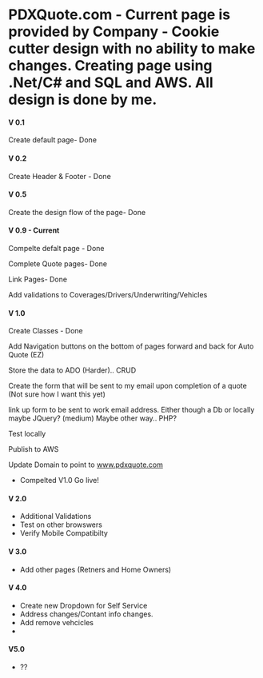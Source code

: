# PDXQuote.com - Current page is provided by Company - Cookie cutter design with no ability to make changes. Creating page using .Net/C# and SQL and AWS. All design is done by me.

#### V 0.1

Create default page- Done

#### V 0.2

Create Header & Footer - Done

#### V 0.5

Create the design flow of the page- Done

#### V 0.9 - Current

Compelte defalt page - Done

Complete Quote pages- Done

Link Pages- Done

Add validations to Coverages/Drivers/Underwriting/Vehicles

#### V 1.0

Create Classes - Done

Add Navigation buttons on the bottom of pages forward and back for Auto Quote (EZ)

Store the data to ADO (Harder).. CRUD

Create the form that will be sent to my email upon completion of a quote (Not sure how I want this yet)

link up form to be sent to work email address. Either though a Db or locally maybe JQuery? (medium) Maybe other way.. PHP?

Test locally

Publish to AWS

Update Domain to point to www.pdxquote.com

- Compelted V1.0 Go live!

#### V 2.0

- Additional Validations
- Test on other browswers
- Verify Mobile Compatibilty


#### V 3.0

- Add other pages (Retners and Home Owners)


#### V 4.0

- Create new Dropdown for Self Service
- Address changes/Contant info changes.
- Add remove vehcicles
- 

#### V5.0

- ??
